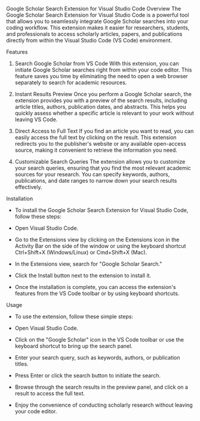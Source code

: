 Google Scholar Search Extension for Visual Studio Code
Overview
The Google Scholar Search Extension for Visual Studio Code is a powerful tool that allows you to seamlessly integrate Google Scholar searches into your coding workflow. This extension makes it easier for researchers, students, and professionals to access scholarly articles, papers, and publications directly from within the Visual Studio Code (VS Code) environment.

Features
1. Search Google Scholar from VS Code
With this extension, you can initiate Google Scholar searches right from within your code editor. This feature saves you time by eliminating the need to open a web browser separately to search for academic resources.

2. Instant Results Preview
Once you perform a Google Scholar search, the extension provides you with a preview of the search results, including article titles, authors, publication dates, and abstracts. This helps you quickly assess whether a specific article is relevant to your work without leaving VS Code.

3. Direct Access to Full Text
If you find an article you want to read, you can easily access the full text by clicking on the result. This extension redirects you to the publisher's website or any available open-access source, making it convenient to retrieve the information you need.

4. Customizable Search Queries
The extension allows you to customize your search queries, ensuring that you find the most relevant academic sources for your research. You can specify keywords, authors, publications, and date ranges to narrow down your search results effectively.

Installation
  - To install the Google Scholar Search Extension for Visual Studio Code, follow these steps:
  
  - Open Visual Studio Code.
  
  - Go to the Extensions view by clicking on the Extensions icon in the Activity Bar on the side of the window or using the keyboard shortcut Ctrl+Shift+X (Windows/Linux) or Cmd+Shift+X (Mac).
  
  - In the Extensions view, search for "Google Scholar Search."
  
  - Click the Install button next to the extension to install it.
  
  - Once the installation is complete, you can access the extension's features from the VS Code toolbar or by using keyboard shortcuts.

Usage
  - To use the extension, follow these simple steps:
  
  - Open Visual Studio Code.
  
  - Click on the "Google Scholar" icon in the VS Code toolbar or use the keyboard shortcut to bring up the search panel.
  
  - Enter your search query, such as keywords, authors, or publication titles.
  
  - Press Enter or click the search button to initiate the search.
  
  - Browse through the search results in the preview panel, and click on a result to access the full text.
  
  - Enjoy the convenience of conducting scholarly research without leaving your code editor.
